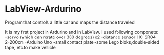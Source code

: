 # LabView-Ardurino
Program that controls a little car and maps the distance traveled

It is my first project in Ardurino and in LabView. I used following componets:
-servo (which can rorate over 360 degrees) x2
-distance sensor HC-SR04 2-200cm
-Arduino Uno
-small contact plate
-some Lego bloks,double-sided tape, etc.to make vehicle

